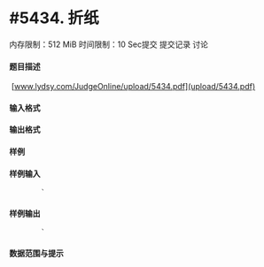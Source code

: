 
# #5434. 折纸
内存限制：512 MiB 时间限制：10 Sec提交 提交记录 讨论
#### 题目描述
 [www.lydsy.com/JudgeOnline/upload/5434.pdf](upload/5434.pdf)
#### 输入格式

#### 输出格式

#### 样例

#### 样例输入

			`
#### 样例输出

			`
#### 数据范围与提示

